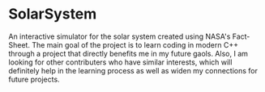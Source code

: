 # SolarSystem
An interactive simulator for the solar system created using NASA's Fact-Sheet. The main goal of the project is to learn coding in modern C++ through a project that directly benefits me in my future gaols. Also, I am looking for other contributers who have similar interests, which will definitely help in the learning process as well as widen my connections for future projects.
